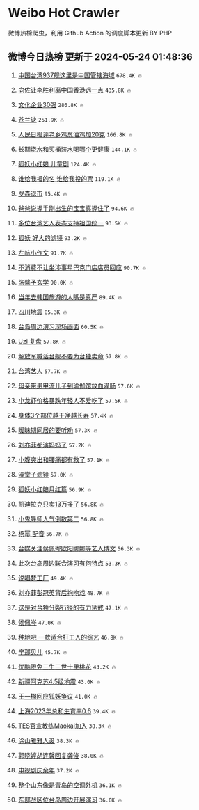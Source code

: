 # Weibo Hot Crawler 



微博热榜爬虫，利用 Github Action 的调度脚本更新 BY PHP 


## 微博今日热榜 更新于 2024-05-24 01:48:36 
1. [中国台湾937舰这里是中国管辖海域](https://s.weibo.com/weibo?q=%23%E4%B8%AD%E5%9B%BD%E5%8F%B0%E6%B9%BE937%E8%88%B0%E8%BF%99%E9%87%8C%E6%98%AF%E4%B8%AD%E5%9B%BD%E7%AE%A1%E8%BE%96%E6%B5%B7%E5%9F%9F%23&t=31&band_rank=1&Refer=top) `678.4K 🔥` 

1. [向佐让李胜利离中国香港远一点](https://s.weibo.com/weibo?q=%23%E5%90%91%E4%BD%90%E8%AE%A9%E6%9D%8E%E8%83%9C%E5%88%A9%E7%A6%BB%E4%B8%AD%E5%9B%BD%E9%A6%99%E6%B8%AF%E8%BF%9C%E4%B8%80%E7%82%B9%23&t=31&band_rank=2&Refer=top) `435.8K 🔥` 

1. [文化企业30强](https://s.weibo.com/weibo?q=%23%E6%96%87%E5%8C%96%E4%BC%81%E4%B8%9A30%E5%BC%BA%23&t=31&band_rank=3&Refer=top) `286.8K 🔥` 

1. [苍兰诀](https://s.weibo.com/weibo?q=%E8%8B%8D%E5%85%B0%E8%AF%80&t=31&band_rank=4&Refer=top) `251.9K 🔥` 

1. [人民日报评老乡鸡葱油鸡加20克](https://s.weibo.com/weibo?q=%23%E4%BA%BA%E6%B0%91%E6%97%A5%E6%8A%A5%E8%AF%84%E8%80%81%E4%B9%A1%E9%B8%A1%E8%91%B1%E6%B2%B9%E9%B8%A1%E5%8A%A020%E5%85%8B%23&t=31&band_rank=5&Refer=top) `166.8K 🔥` 

1. [长期烧水和买桶装水喝哪个更健康](https://s.weibo.com/weibo?q=%23%E9%95%BF%E6%9C%9F%E7%83%A7%E6%B0%B4%E5%92%8C%E4%B9%B0%E6%A1%B6%E8%A3%85%E6%B0%B4%E5%96%9D%E5%93%AA%E4%B8%AA%E6%9B%B4%E5%81%A5%E5%BA%B7%23&t=31&band_rank=6&Refer=top) `144.1K 🔥` 

1. [狐妖小红娘 儿童剧](https://s.weibo.com/weibo?q=%E7%8B%90%E5%A6%96%E5%B0%8F%E7%BA%A2%E5%A8%98%20%E5%84%BF%E7%AB%A5%E5%89%A7&t=31&band_rank=7&Refer=top) `124.4K 🔥` 

1. [谁给我报的名 谁给我投的票](https://s.weibo.com/weibo?q=%E8%B0%81%E7%BB%99%E6%88%91%E6%8A%A5%E7%9A%84%E5%90%8D%20%E8%B0%81%E7%BB%99%E6%88%91%E6%8A%95%E7%9A%84%E7%A5%A8&t=31&band_rank=8&Refer=top) `119.1K 🔥` 

1. [罗森退市](https://s.weibo.com/weibo?q=%23%E7%BD%97%E6%A3%AE%E9%80%80%E5%B8%82%23&t=31&band_rank=9&Refer=top) `95.4K 🔥` 

1. [爸爸说握手刚出生的宝宝真握住了](https://s.weibo.com/weibo?q=%23%E7%88%B8%E7%88%B8%E8%AF%B4%E6%8F%A1%E6%89%8B%E5%88%9A%E5%87%BA%E7%94%9F%E7%9A%84%E5%AE%9D%E5%AE%9D%E7%9C%9F%E6%8F%A1%E4%BD%8F%E4%BA%86%23&t=31&band_rank=10&Refer=top) `94.6K 🔥` 

1. [多位台湾艺人表态支持祖国统一](https://s.weibo.com/weibo?q=%23%E5%A4%9A%E4%BD%8D%E5%8F%B0%E6%B9%BE%E8%89%BA%E4%BA%BA%E8%A1%A8%E6%80%81%E6%94%AF%E6%8C%81%E7%A5%96%E5%9B%BD%E7%BB%9F%E4%B8%80%23&t=31&band_rank=11&Refer=top) `93.5K 🔥` 

1. [狐妖 好大的滤镜](https://s.weibo.com/weibo?q=%E7%8B%90%E5%A6%96%20%E5%A5%BD%E5%A4%A7%E7%9A%84%E6%BB%A4%E9%95%9C&t=31&band_rank=12&Refer=top) `93.2K 🔥` 

1. [左航小作文](https://s.weibo.com/weibo?q=%E5%B7%A6%E8%88%AA%E5%B0%8F%E4%BD%9C%E6%96%87&t=31&band_rank=13&Refer=top) `91.7K 🔥` 

1. [不消费不让坐涉事星巴克门店店员回应](https://s.weibo.com/weibo?q=%23%E4%B8%8D%E6%B6%88%E8%B4%B9%E4%B8%8D%E8%AE%A9%E5%9D%90%E6%B6%89%E4%BA%8B%E6%98%9F%E5%B7%B4%E5%85%8B%E9%97%A8%E5%BA%97%E5%BA%97%E5%91%98%E5%9B%9E%E5%BA%94%23&t=31&band_rank=14&Refer=top) `90.7K 🔥` 

1. [张馨予玄学](https://s.weibo.com/weibo?q=%E5%BC%A0%E9%A6%A8%E4%BA%88%E7%8E%84%E5%AD%A6&t=31&band_rank=15&Refer=top) `90.0K 🔥` 

1. [当年去韩国旅游的人嘴是真严](https://s.weibo.com/weibo?q=%23%E5%BD%93%E5%B9%B4%E5%8E%BB%E9%9F%A9%E5%9B%BD%E6%97%85%E6%B8%B8%E7%9A%84%E4%BA%BA%E5%98%B4%E6%98%AF%E7%9C%9F%E4%B8%A5%23&t=31&band_rank=16&Refer=top) `89.4K 🔥` 

1. [四川地震](https://s.weibo.com/weibo?q=%E5%9B%9B%E5%B7%9D%E5%9C%B0%E9%9C%87&t=31&band_rank=17&Refer=top) `85.3K 🔥` 

1. [台岛周边演习现场画面](https://s.weibo.com/weibo?q=%23%E5%8F%B0%E5%B2%9B%E5%91%A8%E8%BE%B9%E6%BC%94%E4%B9%A0%E7%8E%B0%E5%9C%BA%E7%94%BB%E9%9D%A2%23&t=31&band_rank=18&Refer=top) `60.5K 🔥` 

1. [Uzi 复盘](https://s.weibo.com/weibo?q=Uzi%20%E5%A4%8D%E7%9B%98&t=31&band_rank=19&Refer=top) `57.8K 🔥` 

1. [解放军喊话台舰不要为台独卖命](https://s.weibo.com/weibo?q=%23%E8%A7%A3%E6%94%BE%E5%86%9B%E5%96%8A%E8%AF%9D%E5%8F%B0%E8%88%B0%E4%B8%8D%E8%A6%81%E4%B8%BA%E5%8F%B0%E7%8B%AC%E5%8D%96%E5%91%BD%23&t=31&band_rank=20&Refer=top) `57.8K 🔥` 

1. [台湾艺人](https://s.weibo.com/weibo?q=%E5%8F%B0%E6%B9%BE%E8%89%BA%E4%BA%BA&t=31&band_rank=21&Refer=top) `57.7K 🔥` 

1. [母亲带患甲流儿子到瑜伽馆放血灌肠](https://s.weibo.com/weibo?q=%23%E6%AF%8D%E4%BA%B2%E5%B8%A6%E6%82%A3%E7%94%B2%E6%B5%81%E5%84%BF%E5%AD%90%E5%88%B0%E7%91%9C%E4%BC%BD%E9%A6%86%E6%94%BE%E8%A1%80%E7%81%8C%E8%82%A0%23&t=31&band_rank=22&Refer=top) `57.6K 🔥` 

1. [小龙虾价格暴跌年轻人不爱吃了](https://s.weibo.com/weibo?q=%23%E5%B0%8F%E9%BE%99%E8%99%BE%E4%BB%B7%E6%A0%BC%E6%9A%B4%E8%B7%8C%E5%B9%B4%E8%BD%BB%E4%BA%BA%E4%B8%8D%E7%88%B1%E5%90%83%E4%BA%86%23&t=31&band_rank=23&Refer=top) `57.5K 🔥` 

1. [身体3个部位越干净越长寿](https://s.weibo.com/weibo?q=%23%E8%BA%AB%E4%BD%933%E4%B8%AA%E9%83%A8%E4%BD%8D%E8%B6%8A%E5%B9%B2%E5%87%80%E8%B6%8A%E9%95%BF%E5%AF%BF%23&t=31&band_rank=24&Refer=top) `57.4K 🔥` 

1. [暧昧期同居的要听劝](https://s.weibo.com/weibo?q=%23%E6%9A%A7%E6%98%A7%E6%9C%9F%E5%90%8C%E5%B1%85%E7%9A%84%E8%A6%81%E5%90%AC%E5%8A%9D%23&t=31&band_rank=25&Refer=top) `57.3K 🔥` 

1. [刘亦菲都演妈妈了](https://s.weibo.com/weibo?q=%23%E5%88%98%E4%BA%A6%E8%8F%B2%E9%83%BD%E6%BC%94%E5%A6%88%E5%A6%88%E4%BA%86%23&t=31&band_rank=26&Refer=top) `57.2K 🔥` 

1. [小腹突出和腰痛都有救了](https://s.weibo.com/weibo?q=%E5%B0%8F%E8%85%B9%E7%AA%81%E5%87%BA%E5%92%8C%E8%85%B0%E7%97%9B%E9%83%BD%E6%9C%89%E6%95%91%E4%BA%86&t=31&band_rank=27&Refer=top) `57.1K 🔥` 

1. [澡堂子滤镜](https://s.weibo.com/weibo?q=%E6%BE%A1%E5%A0%82%E5%AD%90%E6%BB%A4%E9%95%9C&t=31&band_rank=28&Refer=top) `57.0K 🔥` 

1. [狐妖小红娘月红篇](https://s.weibo.com/weibo?q=%E7%8B%90%E5%A6%96%E5%B0%8F%E7%BA%A2%E5%A8%98%E6%9C%88%E7%BA%A2%E7%AF%87&t=31&band_rank=29&Refer=top) `56.9K 🔥` 

1. [凯迪拉克只卖13万多了](https://s.weibo.com/weibo?q=%23%E5%87%AF%E8%BF%AA%E6%8B%89%E5%85%8B%E5%8F%AA%E5%8D%9613%E4%B8%87%E5%A4%9A%E4%BA%86%23&t=31&band_rank=30&Refer=top) `56.8K 🔥` 

1. [小鬼导师人气倒数第二](https://s.weibo.com/weibo?q=%23%E5%B0%8F%E9%AC%BC%E5%AF%BC%E5%B8%88%E4%BA%BA%E6%B0%94%E5%80%92%E6%95%B0%E7%AC%AC%E4%BA%8C%23&t=31&band_rank=31&Refer=top) `56.8K 🔥` 

1. [杨幂 配音](https://s.weibo.com/weibo?q=%E6%9D%A8%E5%B9%82%20%E9%85%8D%E9%9F%B3&t=31&band_rank=32&Refer=top) `56.7K 🔥` 

1. [台媒关注侯佩岑欧阳娜娜等艺人博文](https://s.weibo.com/weibo?q=%23%E5%8F%B0%E5%AA%92%E5%85%B3%E6%B3%A8%E4%BE%AF%E4%BD%A9%E5%B2%91%E6%AC%A7%E9%98%B3%E5%A8%9C%E5%A8%9C%E7%AD%89%E8%89%BA%E4%BA%BA%E5%8D%9A%E6%96%87%23&t=31&band_rank=33&Refer=top) `56.3K 🔥` 

1. [此次台岛周边联合演习有何特点](https://s.weibo.com/weibo?q=%23%E6%AD%A4%E6%AC%A1%E5%8F%B0%E5%B2%9B%E5%91%A8%E8%BE%B9%E8%81%94%E5%90%88%E6%BC%94%E4%B9%A0%E6%9C%89%E4%BD%95%E7%89%B9%E7%82%B9%23&t=31&band_rank=34&Refer=top) `53.3K 🔥` 

1. [说唱梦工厂](https://s.weibo.com/weibo?q=%E8%AF%B4%E5%94%B1%E6%A2%A6%E5%B7%A5%E5%8E%82&t=31&band_rank=35&Refer=top) `49.4K 🔥` 

1. [刘亦菲彭冠英背后抱吻戏](https://s.weibo.com/weibo?q=%23%E5%88%98%E4%BA%A6%E8%8F%B2%E5%BD%AD%E5%86%A0%E8%8B%B1%E8%83%8C%E5%90%8E%E6%8A%B1%E5%90%BB%E6%88%8F%23&t=31&band_rank=36&Refer=top) `48.7K 🔥` 

1. [这是对台独分裂行径的有力惩戒](https://s.weibo.com/weibo?q=%23%E8%BF%99%E6%98%AF%E5%AF%B9%E5%8F%B0%E7%8B%AC%E5%88%86%E8%A3%82%E8%A1%8C%E5%BE%84%E7%9A%84%E6%9C%89%E5%8A%9B%E6%83%A9%E6%88%92%23&t=31&band_rank=37&Refer=top) `47.1K 🔥` 

1. [侯佩岑](https://s.weibo.com/weibo?q=%E4%BE%AF%E4%BD%A9%E5%B2%91&t=31&band_rank=38&Refer=top) `47.0K 🔥` 

1. [种地吧 一款适合打工人的综艺](https://s.weibo.com/weibo?q=%E7%A7%8D%E5%9C%B0%E5%90%A7%20%E4%B8%80%E6%AC%BE%E9%80%82%E5%90%88%E6%89%93%E5%B7%A5%E4%BA%BA%E7%9A%84%E7%BB%BC%E8%89%BA&t=31&band_rank=39&Refer=top) `46.8K 🔥` 

1. [宁那贝儿](https://s.weibo.com/weibo?q=%E5%AE%81%E9%82%A3%E8%B4%9D%E5%84%BF&t=31&band_rank=40&Refer=top) `45.7K 🔥` 

1. [优酷限免三生三世十里桃花](https://s.weibo.com/weibo?q=%23%E4%BC%98%E9%85%B7%E9%99%90%E5%85%8D%E4%B8%89%E7%94%9F%E4%B8%89%E4%B8%96%E5%8D%81%E9%87%8C%E6%A1%83%E8%8A%B1%23&t=31&band_rank=41&Refer=top) `43.2K 🔥` 

1. [新疆阿克苏4.5级地震](https://s.weibo.com/weibo?q=%23%E6%96%B0%E7%96%86%E9%98%BF%E5%85%8B%E8%8B%8F4.5%E7%BA%A7%E5%9C%B0%E9%9C%87%23&t=31&band_rank=42&Refer=top) `43.0K 🔥` 

1. [王一栩回应狐妖争议](https://s.weibo.com/weibo?q=%23%E7%8E%8B%E4%B8%80%E6%A0%A9%E5%9B%9E%E5%BA%94%E7%8B%90%E5%A6%96%E4%BA%89%E8%AE%AE%23&t=31&band_rank=43&Refer=top) `41.0K 🔥` 

1. [上海2023年总和生育率0.6](https://s.weibo.com/weibo?q=%23%E4%B8%8A%E6%B5%B72023%E5%B9%B4%E6%80%BB%E5%92%8C%E7%94%9F%E8%82%B2%E7%8E%870.6%23&t=31&band_rank=44&Refer=top) `39.4K 🔥` 

1. [TES官宣教练Maokai加入](https://s.weibo.com/weibo?q=%23TES%E5%AE%98%E5%AE%A3%E6%95%99%E7%BB%83Maokai%E5%8A%A0%E5%85%A5%23&t=31&band_rank=45&Refer=top) `38.3K 🔥` 

1. [涂山雅雅人设](https://s.weibo.com/weibo?q=%23%E6%B6%82%E5%B1%B1%E9%9B%85%E9%9B%85%E4%BA%BA%E8%AE%BE%23&t=31&band_rank=46&Refer=top) `38.3K 🔥` 

1. [郭晓婷胡连馨回复龚俊](https://s.weibo.com/weibo?q=%23%E9%83%AD%E6%99%93%E5%A9%B7%E8%83%A1%E8%BF%9E%E9%A6%A8%E5%9B%9E%E5%A4%8D%E9%BE%9A%E4%BF%8A%23&t=31&band_rank=47&Refer=top) `38.0K 🔥` 

1. [电视剧庆余年](https://s.weibo.com/weibo?q=%E7%94%B5%E8%A7%86%E5%89%A7%E5%BA%86%E4%BD%99%E5%B9%B4&t=31&band_rank=48&Refer=top) `37.2K 🔥` 

1. [整个山东像是青岛的空调外机](https://s.weibo.com/weibo?q=%23%E6%95%B4%E4%B8%AA%E5%B1%B1%E4%B8%9C%E5%83%8F%E6%98%AF%E9%9D%92%E5%B2%9B%E7%9A%84%E7%A9%BA%E8%B0%83%E5%A4%96%E6%9C%BA%23&t=31&band_rank=49&Refer=top) `36.1K 🔥` 

1. [东部战区位台岛周边开展演习](https://s.weibo.com/weibo?q=%23%E4%B8%9C%E9%83%A8%E6%88%98%E5%8C%BA%E4%BD%8D%E5%8F%B0%E5%B2%9B%E5%91%A8%E8%BE%B9%E5%BC%80%E5%B1%95%E6%BC%94%E4%B9%A0%23&t=31&band_rank=50&Refer=top) `36.0K 🔥` 

